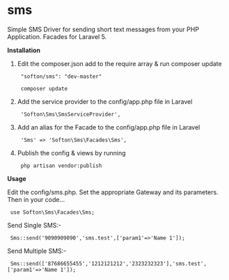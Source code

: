 # sms
Simple SMS Driver for sending short text messages from your PHP Application. Facades for Laravel 5.

<strong>Installation</strong>

<ol>
  <li>Edit the composer.json add to the require array & run composer update<br>
      <pre><code> "softon/sms": "dev-master" </code></pre>
      <pre><code> composer update </code></pre>
  </li>
  <li>Add the service provider to the config/app.php file in Laravel<br>
      <pre><code> 'Softon\Sms\SmsServiceProvider', </code></pre>
      
  </li>
  <li>Add an alias for the Facade to the config/app.php file in Laravel<br>
      <pre><code> 'Sms' => 'Softon\Sms\Facades\Sms', </code></pre>
      
  </li>
  <li>Publish the config & views by running <br>
      <pre><code> php artisan vendor:publish </code></pre>
      
  </li>
</ol>


<strong>Usage</strong>

Edit the config/sms.php. Set the appropriate Gateway and its parameters. Then in your code... <br>
<pre><code> use Softon\Sms\Facades\Sms;  </code></pre>
Send Single SMS:-
<pre><code> Sms::send('9090909090','sms.test',['param1'=>'Name 1']);  </code></pre>
Send Multiple SMS:-
<pre><code> Sms::send(['87686655455','1212121212','2323232323'],'sms.test',['param1'=>'Name 1']);  </code></pre>
